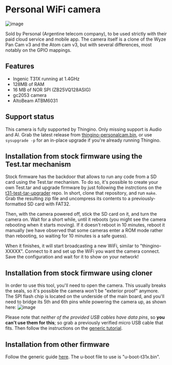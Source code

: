 # Personal WiFi camera

![image](https://github.com/user-attachments/assets/95762325-e08e-4b1a-9bf1-2ef2dbd214b1)

Sold by Personal (Argentine telecom company), to be used strictly with their paid cloud service and mobile app. The camera itself is a clone of the Wyze Pan Cam v3 and the Atom cam v3, but with several differences, most notably on the GPIO mappings.

## Features
* Ingenic T31X running at 1.4GHz
* 128MB of RAM
* 16 MB of NOR SPI (ZB25VQ128ASIG)
* gc2053 camera
* AltoBeam ATBM6031

## Support status
This camera is fully supported by Thingino. Only missing support is Audio and AI. Grab the latest release from [thingino-personalcam.bin](https://github.com/themactep/thingino-firmware/releases/download/firmware/thingino-personalcam.bin), or use `sysupgrade -p` for an in-place upgrade if you're already running Thingino.

## Installation from stock firmware using the Test.tar mechanism
Stock firmware has the backdoor that allows to run any code from a SD card using the Test.tar mechanism. To do so, it's possible to create your own Test.tar and upgrade firmware by just following the instrctions on the [t31-test-tar-upgrader](https://github.com/cocus/t31-test-tar-upgrader) repo.
In short, clone that repository, and run `make`. Grab the resulting zip file and uncompress its contents to a previously-formatted SD card with FAT32.

Then, with the camera powered off, stick the SD card on it, and turn the camera on. Wait for a short while, until it reboots (you might see the camera rebooting when it starts moving). If it doesn't reboot in 10 minutes, reboot it manually (we have observed that some cameras enter a ROM mode rather than rebooting, so waiting for 10 minutes is a safe guess).

When it finishes, it will start broadcasting a new WiFi, similar to "thingino-XXXXX". Connect to it and set up the WiFi you want the camera connect. Save the configuration and wait for it to show on your network!

## Installation from stock firmware using cloner
In order to use this tool, you'll need to open the camera. This usually breaks the seals, so it's possible the camera won't be "exterior proof" anymore.
The SPI flash chip is located on the underside of the main board, and you'll need to bridge its 5th and 6th pins while powering the camera up, as shown here:
![image](https://github.com/user-attachments/assets/0275cdca-0a5e-4726-9502-d6324364a0d7)

Please note that _neither of the provided USB cables have data pins_, so **you can't use them for this**; so grab a previously verified micro USB cable that fits. Then follow the instructions on the [generic tutorial](https://github.com/themactep/thingino-firmware/wiki/Ingenic-USB-Cloner).

## Installation from other firmware
Follow the generic guide [here](https://github.com/cocus/t31-test-tar-upgrader). The u-boot file to use is "u-boot-t31x.bin".